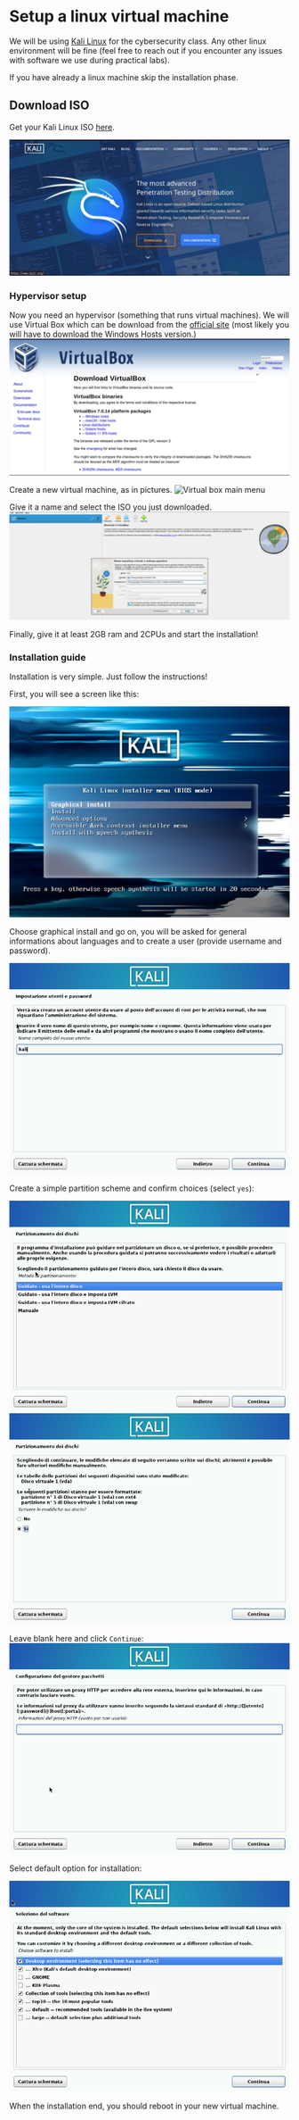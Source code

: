 # Setup a linux virtual machine
We will be using [Kali Linux](https://www.kali.org/) for the cybersecurity class. 
Any other linux environment will be fine (feel free to reach out if you encounter 
any issues with software we use during practical labs).

If you have already a linux machine skip the installation phase.

## Download ISO
Get your Kali Linux ISO [here](https://www.kali.org/get-kali/#kali-installer-images).

![Kali](./images/kali.png)

### Hypervisor setup
Now you need an hypervisor (something that runs virtual machines). We will use 
Virtual Box which can be download from the [official site](https://www.virtualbox.org/wiki/Downloads)
(most likely you will have to download the Windows Hosts version.)
![Virtual Box homepage](./images/vbox.png)

Create a new virtual machine, as in pictures.
    ![Virtual box main menu](./images/How-to-setup-VirtualBox-–-Creating-a-new-VM-1.webp)

Give it a name and select the ISO you just downloaded.
![Create VM](./images/vbox-install.png)

Finally, give it at least 2GB ram and 2CPUs and start the installation!

### Installation guide
Installation is very simple. Just follow the instructions!

First, you will see a screen like this:

![Create VM](./images/screenshot-kali1.png)

Choose graphical install and go on, you will be asked for general informations about languages 
and to create a user (provide username and password).

![Create VM](./images/screenshot-kali2.png)

Create a simple partition scheme and confirm choices (select `yes`):

![Create VM](./images/screenshot-kali3.png)
![Create VM](./images/screenshot-kali4.png)

Leave blank here and click `Continue`:
![Create VM](./images/screenshot-kali5.png)

Select default option for installation:

![Create VM](./images/screenshot-kali6.png)

When the installation end, you should reboot in your new virtual machine.
